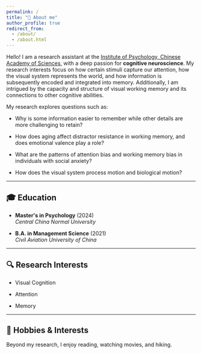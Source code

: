 ```yaml
---
permalink: /
title: "👋 About me"
author_profile: true
redirect_from: 
  - /about/
  - /about.html
---
```



Hello! I am a research assistant at the [Institute of Psychology, Chinese Academy of Sciences](http://www.psych.ac.cn/), with a deep passion for **cognitive neuroscience**. My research interests focus on how certain stimuli capture our attention, how the visual system represents the world, and how information is subsequently encoded and integrated into memory. Additionally, I am intrigued by the capacity and structure of visual working memory and its connections to other cognitive abilities.

My research explores questions such as:

*   Why is some information easier to remember while other details are more challenging to retain?

*   How does aging affect distractor resistance in working memory, and does emotional valence play a role?

*   What are the patterns of attention bias and working memory bias in individuals with social anxiety?

*   How does the visual system process motion and biological motion?

***

## 🎓 Education

*   **Master's in Psychology** (2024)\
    *Central China Normal University*

*   **B.A. in Management Science** (2021)\
    *Civil Aviation University of China*

***

## 🔍 Research Interests

*   Visual Cognition

*   Attention

*   Memory

***

## 🌱 Hobbies & Interests

Beyond my research, I enjoy reading, watching movies, and hiking.
